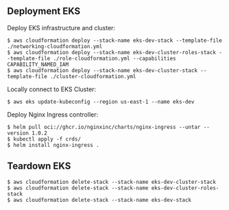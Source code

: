 
## Deployment EKS
Deploy EKS infrastructure and cluster:
```
$ aws cloudformation deploy --stack-name eks-dev-stack --template-file ./networking-cloudformation.yml
$ aws cloudformation deploy --stack-name eks-dev-cluster-roles-stack --template-file ./role-cloudformation.yml --capabilities CAPABILITY_NAMED_IAM
$ aws cloudformation deploy --stack-name eks-dev-cluster-stack --template-file ./cluster-cloudformation.yml 

```

Locally connect to EKS Cluster:
```
$ aws eks update-kubeconfig --region us-east-1 --name eks-dev
```

Deploy Nginx Ingress controller:
```
$ helm pull oci://ghcr.io/nginxinc/charts/nginx-ingress --untar --version 1.0.2
$ kubectl apply -f crds/
$ helm install nginx-ingress .

```

## Teardown EKS
```
$ aws cloudformation delete-stack --stack-name eks-dev-cluster-stack
$ aws cloudformation delete-stack --stack-name eks-dev-cluster-roles-stack
$ aws cloudformation delete-stack --stack-name eks-dev-stack
```
